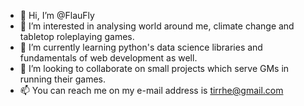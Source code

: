 - 👋 Hi, I’m @FlauFly
- 👀 I’m interested in analysing world around me, climate change and tabletop roleplaying games.
- 🌱 I’m currently learning python's data science libraries and fundamentals of web development as well.
- 💞️ I’m looking to collaborate on small projects which serve GMs in running their games.
- 📫 You can reach me on my e-mail address is tirrhe@gmail.com

<!---
FlauFly/FlauFly is a ✨ special ✨ repository because its `README.md` (this file) appears on your GitHub profile.
You can click the Preview link to take a look at your changes.
--->
